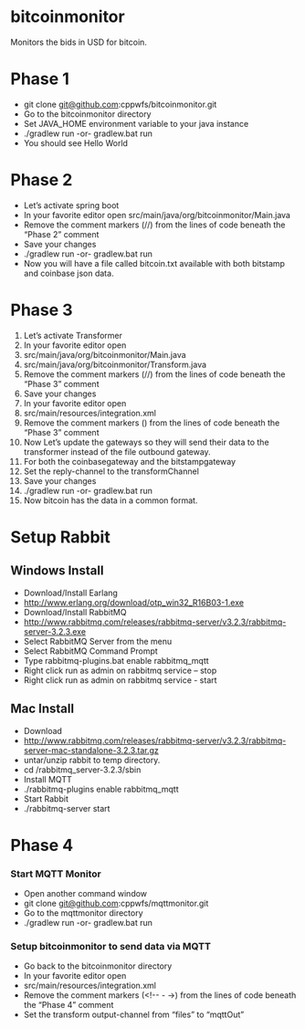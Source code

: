 bitcoinmonitor
==============

Monitors the bids in USD for bitcoin.

# Phase 1
* git clone git@github.com:cppwfs/bitcoinmonitor.git
* Go to the bitcoinmonitor directory
* Set JAVA_HOME environment variable to your java instance
* ./gradlew run -or- gradlew.bat run
* You should see Hello World

# Phase 2
* Let’s activate spring boot
* In your favorite editor open src/main/java/org/bitcoinmonitor/Main.java
* Remove the comment markers (//) from the lines of code beneath the “Phase 2” comment
* Save your changes
* ./gradlew run -or- gradlew.bat run
* Now you will have a file called bitcoin.txt available with both bitstamp and coinbase json data.

# Phase 3
1. Let’s activate Transformer
2. In your favorite editor open 
3.  src/main/java/org/bitcoinmonitor/Main.java 
4.  src/main/java/org/bitcoinmonitor/Transform.java
5.  Remove the comment markers (//) from the lines of code beneath the “Phase 3” comment
6.  Save your changes
7. In your favorite editor open 
8. src/main/resources/integration.xml
9. Remove the comment markers (<!-- -->) from the lines of code beneath the “Phase 3” comment
10. Now Let’s update the gateways so they will send their data to the transformer instead of the file outbound gateway.
11. For both the coinbasegateway and the bitstampgateway 
12. Set the reply-channel to the transformChannel
13. Save your changes
14. ./gradlew run -or- gradlew.bat run
15. Now bitcoin has the data in a common format.

# Setup Rabbit
## Windows Install
* Download/Install Earlang
 * http://www.erlang.org/download/otp_win32_R16B03-1.exe
* Download/Install RabbitMQ
 * http://www.rabbitmq.com/releases/rabbitmq-server/v3.2.3/rabbitmq-server-3.2.3.exe
* Select RabbitMQ Server from the menu
* Select RabbitMQ Command Prompt
* Type rabbitmq-plugins.bat enable rabbitmq_mqtt
* Right click run as admin on rabbitmq service – stop
* Right click run as admin  on rabbitmq service - start

## Mac Install
* Download
 * http://www.rabbitmq.com/releases/rabbitmq-server/v3.2.3/rabbitmq-server-mac-standalone-3.2.3.tar.gz
* untar/unzip rabbit to temp directory.  
* cd /rabbitmq_server-3.2.3/sbin
* Install MQTT
 * ./rabbitmq-plugins enable rabbitmq_mqtt
* Start Rabbit
 * ./rabbitmq-server start

# Phase 4

### Start MQTT Monitor

* Open another command window
* git clone git@github.com:cppwfs/mqttmonitor.git
* Go to the mqttmonitor directory
* ./gradlew run -or- gradlew.bat run

### Setup bitcoinmonitor to send data via MQTT

* Go back to the bitcoinmonitor directory
* In your favorite editor open 
* src/main/resources/integration.xml
* Remove the comment markers (<!-- - ->) from the lines of code beneath the “Phase 4” comment
* Set the transform output-channel from “files” to “mqttOut”

